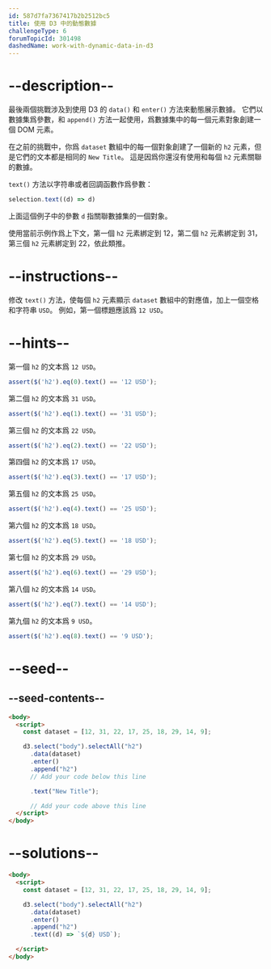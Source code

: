 ```yaml
---
id: 587d7fa7367417b2b2512bc5
title: 使用 D3 中的動態數據
challengeType: 6
forumTopicId: 301498
dashedName: work-with-dynamic-data-in-d3
---
```


# --description--

最後兩個挑戰涉及到使用 D3 的 `data()` 和 `enter()` 方法來動態展示數據。 它們以數據集爲參數，和 `append()` 方法一起使用，爲數據集中的每一個元素對象創建一個 DOM 元素。

在之前的挑戰中，你爲 `dataset` 數組中的每一個對象創建了一個新的 `h2` 元素，但是它們的文本都是相同的 `New Title`。 這是因爲你還沒有使用和每個 `h2` 元素關聯的數據。

`text()` 方法以字符串或者回調函數作爲參數：

```js
selection.text((d) => d)
```

上面這個例子中的參數 `d` 指關聯數據集的一個對象。

使用當前示例作爲上下文，第一個 `h2` 元素綁定到 12，第二個 `h2` 元素綁定到 31，第三個 `h2` 元素綁定到 22，依此類推。

# --instructions--

修改 `text()` 方法，使每個 `h2` 元素顯示 `dataset` 數組中的對應值，加上一個空格和字符串 `USD`。 例如，第一個標題應該爲 `12 USD`。

# --hints--

第一個 `h2` 的文本爲 `12 USD`。

```js
assert($('h2').eq(0).text() == '12 USD');
```

第二個 `h2` 的文本爲 `31 USD`。

```js
assert($('h2').eq(1).text() == '31 USD');
```

第三個 `h2` 的文本爲 `22 USD`。

```js
assert($('h2').eq(2).text() == '22 USD');
```

第四個 `h2` 的文本爲 `17 USD`。

```js
assert($('h2').eq(3).text() == '17 USD');
```

第五個 `h2` 的文本爲 `25 USD`。

```js
assert($('h2').eq(4).text() == '25 USD');
```

第六個 `h2` 的文本爲 `18 USD`。

```js
assert($('h2').eq(5).text() == '18 USD');
```

第七個 `h2` 的文本爲 `29 USD`。

```js
assert($('h2').eq(6).text() == '29 USD');
```

第八個 `h2` 的文本爲 `14 USD`。

```js
assert($('h2').eq(7).text() == '14 USD');
```

第九個 `h2` 的文本爲 `9 USD`。

```js
assert($('h2').eq(8).text() == '9 USD');
```

# --seed--

## --seed-contents--

```html
<body>
  <script>
    const dataset = [12, 31, 22, 17, 25, 18, 29, 14, 9];

    d3.select("body").selectAll("h2")
      .data(dataset)
      .enter()
      .append("h2")
      // Add your code below this line

      .text("New Title");

      // Add your code above this line
  </script>
</body>
```

# --solutions--

```html
<body>
  <script>
    const dataset = [12, 31, 22, 17, 25, 18, 29, 14, 9];

    d3.select("body").selectAll("h2")
      .data(dataset)
      .enter()
      .append("h2")
      .text((d) => `${d} USD`);

  </script>
</body>
```

